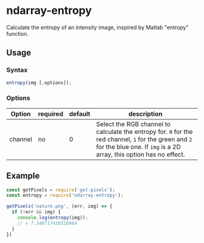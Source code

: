 # ndarray-entropy

Calculate the entropy of an intensity image, inspired by Matlab "entropy" function.

## Usage

### Syntax

```js
entropy(img [,options]);
```

### Options

Option  | required | default | description
------- | -------- | ------- | -----------
channel | no       | 0       | Select the RGB channel to calculate the entropy for. `0` for the red channel, `1` for the green and `2` for the blue one. If `img` is a 2D array, this option has no effect.

## Example

```js
const getPixels = require('get-pixels');
const entropy = require('ndarray-entropy');

getPixels('nature.png', (err, img) => {
  if (!err && img) {
    console.log(entropy(img));
    // > 7.140717410116984
  }
})
```
